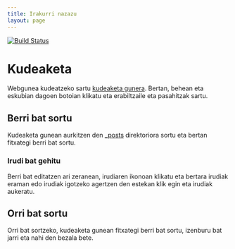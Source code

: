 ```yaml
---
title: Irakurri nazazu
layout: page
---
```


[![Build Status](https://travis-ci.org/lakaxita/lakaxita.github.io.svg?branch=master)](https://travis-ci.org/lakaxita/lakaxita.github.io)

Kudeaketa
=========

Webgunea kudeatzeko sartu [kudeaketa gunera][kudeaketa]. Bertan, behean eta
eskubian dagoen botoian klikatu eta erabiltzaile eta pasahitzak sartu.

Berri bat sortu
---------------

Kudeaketa gunean aurkitzen den [_posts][posts] direktoriora sortu eta bertan
fitxategi berri bat sortu.

### Irudi bat gehitu

Berri bat editatzen ari zeranean, irudiaren ikonoan klikatu eta bertara irudiak
eraman edo irudiak igotzeko agertzen den estekan klik egin eta irudiak
aukeratu.


Orri bat sortu
--------------

Orri bat sortzeko, kudeaketa gunean fitxategi berri bat sortu, izenburu bat
jarri eta nahi den bezala bete.

[kudeaketa]: http://prose.io/#lakaxita/lakaxita.github.io
[posts]: http://prose.io/#lakaxita/lakaxita.github.io/tree/master/_posts
